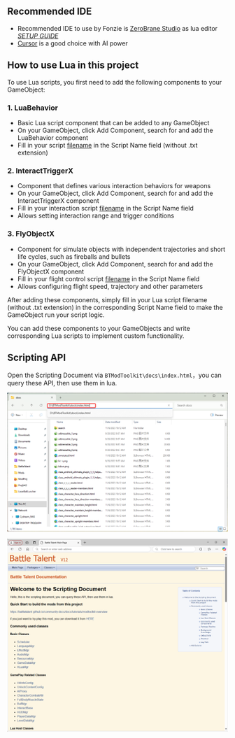 
## Recommended IDE

* Recommended IDE to use by Fonzie is [ZeroBrane Studio](https://studio.zerobrane.com/) as lua editor [*SETUP GUIDE*](/docs/LuaScript/IDE/lua-env-config)
* [Cursor](https://www.cursor.com/) is a good choice with AI power


## How to use Lua in this project

To use Lua scripts, you first need to add the following components to your GameObject:

### 1. LuaBehavior  
- Basic Lua script component that can be added to any GameObject
- On your GameObject, click Add Component, search for and add the LuaBehavior component
- Fill in your script [filename](/docs/tools-in-mtk/addressable%20config/introduction#filename) in the Script Name field (without .txt extension)

### 2. InteractTriggerX  
- Component that defines various interaction behaviors for weapons
- On your GameObject, click Add Component, search for and add the InteractTriggerX component
- Fill in your interaction script [filename](/docs/tools-in-mtk/addressable%20config/introduction#filename) in the Script Name field
- Allows setting interaction range and trigger conditions

### 3. FlyObjectX  
- Component for simulate objects with independent trajectories and short life cycles, such as fireballs and bullets
- On your GameObject, click Add Component, search for and add the FlyObjectX component
- Fill in your flight control script [filename](/docs/tools-in-mtk/addressable%20config/introduction#filename) in the Script Name field
- Allows configuring flight speed, trajectory and other parameters

After adding these components, simply fill in your Lua script filename (without .txt extension) in the corresponding Script Name field to make the GameObject run your script logic.

You can add these components to your GameObjects and write corresponding Lua scripts to implement custom functionality.

## Scripting API

Open the Scripting Document via `BTModToolkit\docs\index.html`，you can query these API, then use them in lua.

![docsPath](1.Introduction/docsPath.png)



![apiDoc](1.Introduction/apiDoc.png)